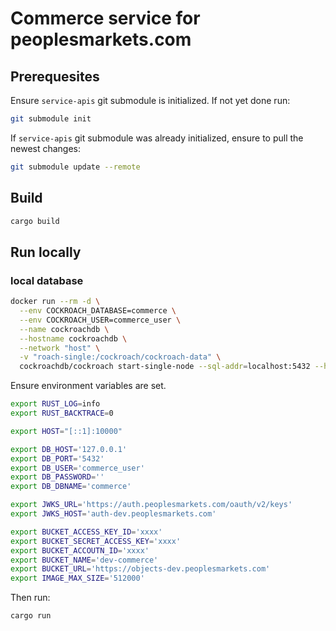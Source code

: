# Commerce service for peoplesmarkets.com

## Prerequesites

Ensure `service-apis` git submodule is initialized. If not yet done run:

```sh
git submodule init
```

If `service-apis` git submodule was already initialized, ensure to pull the newest changes:

```sh
git submodule update --remote
```

## Build

```sh
cargo build
```

## Run locally

### local database

```sh
docker run --rm -d \
  --env COCKROACH_DATABASE=commerce \
  --env COCKROACH_USER=commerce_user \
  --name cockroachdb \
  --hostname cockroachdb \
  --network "host" \
  -v "roach-single:/cockroach/cockroach-data" \
  cockroachdb/cockroach start-single-node --sql-addr=localhost:5432 --http-addr localhost:8080 --insecure
```

Ensure environment variables are set.

```sh
export RUST_LOG=info
export RUST_BACKTRACE=0

export HOST="[::1]:10000"

export DB_HOST='127.0.0.1'
export DB_PORT='5432'
export DB_USER='commerce_user'
export DB_PASSWORD=''
export DB_DBNAME='commerce'

export JWKS_URL='https://auth.peoplesmarkets.com/oauth/v2/keys'
export JWKS_HOST='auth-dev.peoplesmarkets.com'

export BUCKET_ACCESS_KEY_ID='xxxx'
export BUCKET_SECRET_ACCESS_KEY='xxxx'
export BUCKET_ACCOUTN_ID='xxxx'
export BUCKET_NAME='dev-commerce'
export BUCKET_URL='https://objects-dev.peoplesmarkets.com'
export IMAGE_MAX_SIZE='512000'
```

Then run:

```sh
cargo run
```
